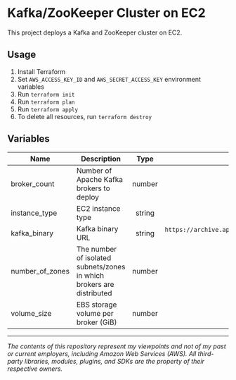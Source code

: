 # Kafka/ZooKeeper Cluster on EC2
This project deploys a Kafka and ZooKeeper cluster on EC2.
## Usage
1. Install Terraform
2. Set `AWS_ACCESS_KEY_ID` and `AWS_SECRET_ACCESS_KEY` environment variables
3. Run `terraform init`
4. Run `terraform plan`
5. Run `terraform apply`
6. To delete all resources, run `terraform destroy`
## Variables
| Name | Description | Type | Default | Required |
|------|-------------|:----:|:-----:|:-----:|
| broker_count | Number of Apache Kafka brokers to deploy | number | `3` | no |
| instance_type | EC2 instance type | string | `m5.2xlarge` | no |
| kafka_binary | Kafka binary URL | string | `https://archive.apache.org/dist/kafka/2.8.0/kafka_2.13-2.8.0.tgz` | no |
| number_of_zones | The number of isolated subnets/zones in which brokers are distributed | number | `3` | no |
| volume_size | EBS storage volume per broker (GiB) | number | `50` | no |

---

<i>The contents of this repository represent my viewpoints and not of my past or current employers, including Amazon Web
Services (AWS). All third-party libraries, modules, plugins, and SDKs are the property of their respective owners.</i>